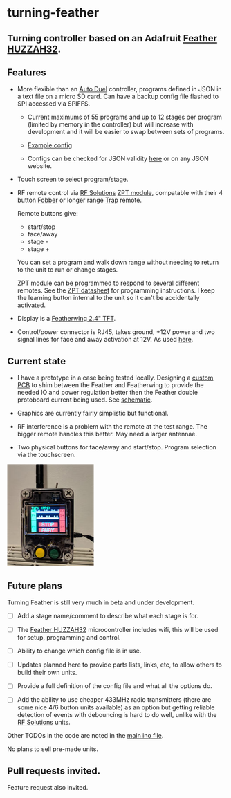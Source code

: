 # turning-feather
## Turning controller based on an Adafruit [Feather HUZZAH32](https://www.adafruit.com/product/3405).

## Features

* More flexible than an [Auto Duel](http://www.indelfa.co.uk/tt/ttcontruk.html) controller, programs defined in JSON in a text file on a micro SD card. Can have a backup config file flashed to SPI accessed via SPIFFS.

  * Current maximums of 55 programs and up to 12 stages per program (limited by memory in the controller) but will increase with development and it will be easier to swap between sets of programs.

  * [Example config](arduino/turning/data/turnconf.txt)

  * Configs can be checked for JSON validity [here](https://arduinojson.org/v6/assistant/) or on any JSON website.

* Touch screen to select program/stage.

* RF remote control via [RF Solutions](https://www.rfsolutions.co.uk/) [ZPT module](https://www.rfsolutions.co.uk/radio-modules-c10/zpt-radio-telemetry-receiver-module-868mhz-smt-p774), compatable with their 4 button [Fobber](https://www.rfsolutions.co.uk/remote-control-systems-c9/fobber-4-button-150m-868mhz-key-fob-transmitter-p447) or longer range [Trap](https://www.rfsolutions.co.uk/remote-control-systems-c9/trap-4-button-2000m-868mhz-handheld-transmitter-p261) remote.

  Remote buttons give:
  * start/stop
  * face/away
  * stage -
  * stage +

  You can set a program and walk down range without needing to return to the unit to run or change stages.

  ZPT module can be programmed to respond to several different remotes. See the [ZPT datasheet](https://www.rfsolutions.co.uk/downloads/1523289764DS-ZPT-1.pdf) for programming instructions. I keep the learning button internal to the unit so it can't be accidentally activated.

* Display is a [Featherwing 2.4" TFT](https://www.adafruit.com/product/3405).

* Control/power connector is RJ45, takes ground, +12V power and two signal lines for face and away activation at 12V. As used [here](http://www.indelfa.co.uk/tt/tt_images/relay.jpg).

## Current state

* I have a prototype in a case being tested locally. Designing a [custom PCB](PCBs/kicad/turning-feather) to shim between the Feather and Featherwing to provide the needed IO and power regulation better then the Feather double protoboard current being used. See [schematic](PCBs/kicad/turning-feather/turning-feather.pdf).
* Graphics are currently fairly simplistic but functional.

* RF interference is a problem with the remote at the test range. The bigger remote handles this better. May need a larger antennae.

* Two physical buttons for face/away and start/stop. Program selection via the touchscreen.


![Prototype](images/turning-feather-proto.jpg)


## Future plans

Turning Feather is still very much in beta and under development.

- [ ] Add a stage name/comment to describe what each stage is for.

- [ ] The [Feather HUZZAH32](https://www.adafruit.com/product/3405) microcontroller includes wifi, this will be used for setup, programming and control.

- [ ] Ability to change which config file is in use.

- [ ] Updates planned here to provide parts lists, links, etc, to allow others to build their own units.

- [ ] Provide a full definition of the config file and what all the options do.

- [ ] Add the ability to use cheaper 433MHz radio transmitters (there are some nice 4/6 button units available) as an option but getting reliable detection of events with debouncing is hard to do well, unlike with the [RF Solutions](https://www.rfsolutions.co.uk/) units.

Other TODOs in the code are noted in the [main ino file](arduino/turning/turning.ino).

No plans to sell pre-made units.

## Pull requests invited.

Feature request also invited.